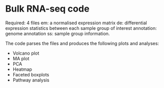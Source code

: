 # Bulk RNA-seq code 

Required: 
4 files 
  em: a normalised expression matrix
  de: differential expression statistics between each sample group of interest 
  annotation: genome annotation
  ss: sample group information. 

The code parses the files and produces the following plots and analyses:
- Volcano plot 
- MA plot 
- PCA 
- Heatmap 
- Faceted boxplots 
- Pathway analysis
